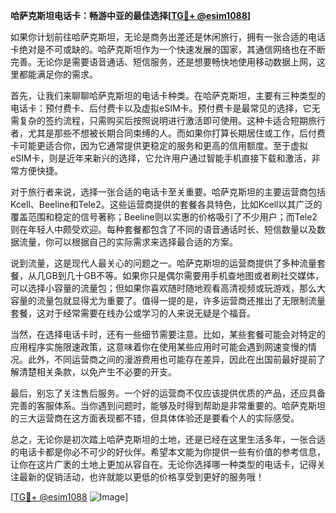 **哈萨克斯坦电话卡：畅游中亚的最佳选择[[TG💪+ @esim1088](https://t.me/s/esim1088)]**

如果你计划前往哈萨克斯坦，无论是商务出差还是休闲旅行，拥有一张合适的电话卡绝对是不可或缺的。哈萨克斯坦作为一个快速发展的国家，其通信网络也在不断完善。无论你是需要语音通话、短信服务，还是想要畅快地使用移动数据上网，这里都能满足你的需求。

首先，让我们来聊聊哈萨克斯坦的电话卡种类。在哈萨克斯坦，主要有三种类型的电话卡：预付费卡、后付费卡以及虚拟eSIM卡。预付费卡是最常见的选择，它无需复杂的签约流程，只需购买后按照说明进行激活即可使用。这种卡适合短期旅行者，尤其是那些不想被长期合同束缚的人。而如果你打算长期居住或工作，后付费卡可能更适合你，因为它通常提供更稳定的服务和更高的信用额度。至于虚拟eSIM卡，则是近年来新兴的选择，它允许用户通过智能手机直接下载和激活，非常方便快捷。

对于旅行者来说，选择一张合适的电话卡至关重要。哈萨克斯坦的主要运营商包括Kcell、Beeline和Tele2。这些运营商提供的套餐各具特色，比如Kcell以其广泛的覆盖范围和稳定的信号著称；Beeline则以实惠的价格吸引了不少用户；而Tele2则在年轻人中颇受欢迎。每种套餐都包含了不同的语音通话时长、短信数量以及数据流量，你可以根据自己的实际需求来选择最合适的方案。

说到流量，这是现代人最关心的问题之一。哈萨克斯坦的运营商提供了多种流量套餐，从几GB到几十GB不等。如果你只是偶尔需要用手机查地图或者刷社交媒体，可以选择小容量的流量包；但如果你喜欢随时随地观看高清视频或玩游戏，那么大容量的流量包就显得尤为重要了。值得一提的是，许多运营商还推出了无限制流量套餐，这对于经常需要在线办公或学习的人来说无疑是个福音。

当然，在选择电话卡时，还有一些细节需要注意。比如，某些套餐可能会对特定的应用程序实施限速政策，这意味着你在使用某些应用时可能会遇到网速变慢的情况。此外，不同运营商之间的漫游费用也可能存在差异，因此在出国前最好提前了解清楚相关条款，以免产生不必要的开支。

最后，别忘了关注售后服务。一个好的运营商不仅应该提供优质的产品，还应具备完善的客服体系。当你遇到问题时，能够及时得到帮助是非常重要的。哈萨克斯坦的三大运营商在这方面表现都不错，但具体体验还是要看个人的实际感受。

总之，无论你是初次踏上哈萨克斯坦的土地，还是已经在这里生活多年，一张合适的电话卡都是你必不可少的好伙伴。希望本文能为你提供一些有价值的参考信息，让你在这片广袤的土地上更加从容自在。无论你选择哪一种类型的电话卡，记得关注最新的促销活动，也许就能以更低的价格享受到更好的服务哦！

[[TG💪+ @esim1088](https://t.me/s/esim1088) ![Image](https://i.postimg.cc/4NQfJmqS/Snipaste-2025-05-13-00-14-12.png)]